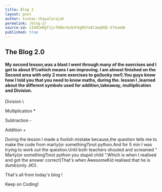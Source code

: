 ```yaml
---
title: Blog 2
layout: post
author: kishan.thayalarajah
permalink: /blog-2/
source-id: 1IXHCmMgTJjcTKHkr0zOvF4gR5Yo8l3mq9OE-V74um0A
published: true
---
```

## **The Blog 2.0**

#### My second lesson,was a blast I went through many of the exercises and I got to about 9%which means I am improving. I am almost finished on the Second area with only 2 more exercises to go(lucky me!).You guys know how I told you that you need to know maths, during the. lesson I ,learned about the different symbols used for addition,takeaway, multiplication and Division.

Division \

Multiplication *

Subtraction -

Addition +

During the lesson I made a foolish mistake because,the question tells me to make the code from marty(or something?)not python.And for 5 min I was trying to work out the question.Until both teachers shouted and screamed " Marty(or something?)not python you stupid child “.Which is when I realised and got the answer correct(That's when AwesomeKid realised that he is dumb(only JK)).

That's all from today's blog !

Keep on Coding!

####  

